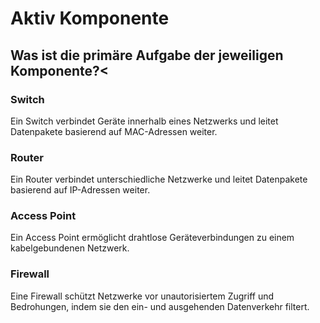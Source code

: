 # Aktiv Komponente

## Was ist die primäre Aufgabe der jeweiligen Komponente?<
### Switch
Ein Switch verbindet Geräte innerhalb eines Netzwerks und leitet Datenpakete basierend auf MAC-Adressen weiter.
### Router
Ein Router verbindet unterschiedliche Netzwerke und leitet Datenpakete basierend auf IP-Adressen weiter.
### Access Point
Ein Access Point ermöglicht drahtlose Geräteverbindungen zu einem kabelgebundenen Netzwerk.
### Firewall
Eine Firewall schützt Netzwerke vor unautorisiertem Zugriff und Bedrohungen, indem sie den ein- und ausgehenden Datenverkehr filtert.